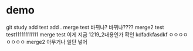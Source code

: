 # demo
git study
add test
add .
merge test
바뀌나?
바뀌나????
merge2 test
test11111111111
merge test
이게 지금 1219_2내용인가 확인
kdfadkfasdkf
ㅇㅇㅇㅇㅇㅇㅇㅇ
merge2
아무거나 일단 넣어